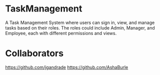 # TaskManagement
A Task Management System where users can sign in, view, and manage tasks based on their roles. The roles could include Admin, Manager, and Employee, each with different permissions and views.

# Collaborators
https://github.com/jgandrade
https://github.com/AshaBurle
